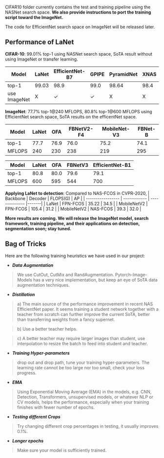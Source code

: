 CIFAR10 folder currently contains the test and training pipeline using the NASNet search space. 
<b>We also provide instructions to port the training script toward the ImageNet.</b>

The code for EfficientNet search space on ImageNet will be released later.

## Performance of LaNet
**CIFAR-10**: 99.01% top-1 using NASNet search space, SoTA result without using ImageNet or transfer learning.

|     Model      | LaNet      | EfficientNet-B7       | GPIPE                 | PyramidNet      | XNAS           |
| -------------- | ---------- | ---------             | ----------            | --------------  | -------------- |
| top-1          | 99.03      | 98.9                  | 99.0                  | 98.64           | 98.4           |
| use ImageNet   | X          | <span>&#10003;</span> | <span>&#10003;</span> | X               | X              |


**ImageNet**: 77.7% top-1@240 MFLOPS, 80.8% top-1@600 MFLOPS using EfficientNet search space, SoTA results on the efficentNet space.


|     Model      | LaNet      | OFA       | FBNetV2-F4 | MobileNet-V3    | FBNet-B        |
| -------------- | ---------- | --------- | ---------- | --------------  | -------------- |
| top-1          | 77.7       | 76.9      | 76.0       | 75.2            | 74.1           |
| MFLOPS         | 240        | 230       | 238        | 219             | 295            |

|     Model      | LaNet      | OFA       | FBNetV3    | EfficientNet-B1|
| -------------- | ---------- | --------- |  -----------| -------------- |
| top-1          | 80.8       | 80.0      |  79.6       | 79.1           |
| MFLOPS         | 600        | 595       |  544        | 700            |


**Applying LaNet to detection**: Compared to NAS-FCOS in CVPR-2020,
|     Backbone      | Decoder      | FLOPS(G)       | AP    |
| ----------------- | ------------ | -------------- |-------|
|     LaNet         | FPN-FCOS     | 35.22          | 34.5  |
|     MobileNetV2   | FPN-FCOS     | 105.4          | 31.2  |
|     MobileNetV2   | NAS-FCOS     | 39.3           | 32.0  |

<b>More results are coming. We will release the ImageNet model, search framework, training pipeline, and their applications on detection, segmentation soon; stay tuned.</b>



## Bag of Tricks
Here are the following training heuristics we have used in our project:

- ***Data Augmentation*** 
> We use CutOut, CutMix and RandAugmentation. Pytorch-Image-Models has a very nice implementation, but keep an eye of SoTA data augmentation techniques.

- ***Distillation*** 

>a) The main source of the performance improvement in recent NAS EfficientNet paper.
It seems training a student network together with a teacher from scratch can further improve the current SoTA, 
better than transferring weights from a fancy supernet. 

>b) Use a better teacher helps.

>c) A better teacher may require larger images than student, use interpolation to resize the batch to feed into student and teacher.

- ***Training Hyper-parameters***
> drop out and drop path, tune your training hyper-parameters. The learning rate cannot be too large nor too small, check your loss progress.  

- ***EMA***
> Using Exponential Moving Average (EMA) in the models, e.g. CNN, Detection, Transformers, unsupervised models, or whatever NLP or CV models, helps the performance, especially when your training finishes with fewer number of epochs.

- ***Testing different Crops***
> Try changing different crop percentages in testing, it usually improves 0.1%.

- ***Longer epochs***
> Make sure your model is sufficiently trained.

